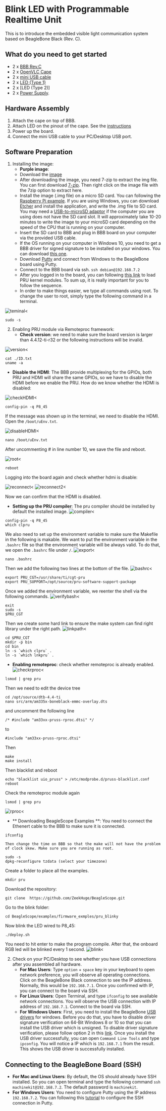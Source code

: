 # Blink LED with Programmable Realtime Unit 
This is to introduce the embedded visible light communication system based on BeagleBone Black (Rev. C). 

## What do you need to get started
* 2 x [BBB Rev.C ](https://beagleboard.org/black) 
* 2 x [OpenVLC Cape](http://nsl.cs.uh.edu/~syin/openvlc/cape1.png)
* 2 x [mini USB cable](http://nsl.cs.uh.edu/~syin/openvlc/miniUSB.jpg)
* 2 x [LED (Type 1)](http://www.vishay.com/docs/83178/tlcr5800.pdf)
* 2 x [LED (Type 2)]
* 2 x [Power Supply](http://elinux.org/images/7/72/DC_Supply.jpg).

## Hardware Assembly
1. Attach the cape on top of BBB.
2. Attach LED on the pinout of the cape. See the [instructions](http://nsl.cs.uh.edu/~syin/openvlc/led_installation.pdf)
3. Power up the board.
4. Connect the mini USB cable to your PC/Desktop USB port.

## Software Preparation
1. Installing the image:
   - **Purple image**: 
   - Download the [image](https://debian.beagleboard.org/images/bone-debian-8.6-lxqt-4gb-armhf-2016-11-06-4gb.img.xz)
   * After downloading the image, you need 7-zip to extract the img file. You can first download [7-zip](http://www.7-zip.org/download.html). Then right click on the image file with the 7zip option to extract here.
   * Install the image (.img file) on a micro SD card. You can following the [Raspberry Pi example](https://www.raspberrypi.org/documentation/installation/installing-images/). If you are using Windows, you can download [Etcher](https://etcher.io/) and install the application, and write the .img file to SD card. You may need a [USB-to-microSD adaptor](https://www.amazon.com/Sabrent-SuperSpeed-Windows-Certain-Android/dp/B00OJ5WBUE/ref=pd_lpo_147_bs_t_2?_encoding=UTF8&psc=1&refRID=QDRY01B5EGVBRQ0SWN4G) if the computer you are using does not have the SD card slot. It will approximately take 10-20 minutes to write the image to your microSD card depending on the speed of the CPU that is running on your computer.
   * Insert the SD card to BBB and plug in BBB board on your computer via the provided USB cable.
   * If the OS running on your computer in Windows 10, you need to get a BBB driver for signed signature to be installed on your windows. You can download [this one](http://www.1-2-3-4-5-6.net/beaglebone/black/BONE_D64_signed.zip).
   * Download [Putty](http://www.chiark.greenend.org.uk/~sgtatham/putty/download.html) and connect from Windows to the BeagleBone board using Putty. 
   * Connect to the BBB board via ssh.
     `ssh debian@192.168.7.2`
   * After you logged in to the board, you can following [this link](http://elinux.org/EBC_Exercise_30_PRU_via_remoteproc_and_RPMsg) to load PRU kernel modules. To sum up, it is really important for you to follow the sequence.
   * In order to make things easier, we type all commands using root. To change the user to root, simply type the following command in a
   terminal.
   
![teminal<](images/changetoroot.png)
   ```
   sudo -s
   ```
2. Enabling PRU module via Remoteproc framework:
   * **Check version**: we need to make sure the board version is larger than 4.4.12-ti-r32 or the following instructions will be   invalid.
   
![version<](images/version.png)
   ```
   cat ./ID.txt
   uname -a
   ```
   * **Disable the HDMI**: The BBB provide multiplexing for the GPIOs, both PRU and HDMI will share the same GPIOs, so we have to disable the HDMI before we enable the PRU. How do we know whether the HDMI is disabled:
   
![checkHDMI<](images/checkhdmi.png)
   ```
   config-pin -q P8_45
   ```
   If the message was shown up in the terminal, we need to disable the HDMI. Open the `/boot/uEnv.txt`.
   
![disableHDMI<](images/disablehdmi.png)
   ```
   nano /boot/uEnv.txt
   ```
   After uncommenting # in line number 10, we save the file and reboot.
   
![root<](images/reboot.png)
   ```
   reboot
   ```
   Logging into the board again and check whether hdmi is disable:
   
![reconnect<](images/reconnect.png)
![reconnect2<](images/reconnect2.png)

   Now we can confirm that the HDMI is disabled.
   * **Setting up the PRU compiler**: The pru compiler should be installed by default the installed image.
![compiler<](images/compiler.png)
   ```
   config-pin -q P8_45
   which clpru
   ```
   We also need to set up the environment variable to make sure the Makefile in the following is makable. We want to put the environment variable in the `.bashrc` file so that the environment variable will be always valid. To do that, we open the `.bashrc` file under `/`.
![export<](images/export.png)

   ```
   nano .bashrc
   ```
   Then we add the following two lines at the bottom of the file.
![bashrc<](images/bashrc.png)
   ```
   export PRU_CGT=/usr/share/ti/cgt-pru
   export PRU_SUPPORT=/opt/source/pru-software-support-package
   ```
   Once we added the environment variable, we reenter the shell via the following commands.
![verifybash<](images/verifybash.png)
   ```
   exit
   sudo -s
   $PRU_CGT
   ```
   Then we create some hard link to ensure the make system can find right library under the right path.
![linkpath<](images/linkpath.png)
   ```
   cd $PRU_CGT
   mkdir -p bin
   cd bin
   ln -s `which clpru` .
   ln -s `which lnkpru` .
   ```
   
   * **Enabling remoteproc**: check whether remoteproc is already enabled.\
![checkrproc<](images/checkrproc.png)
   ```
   lsmod | grep pru
   ```
   Then we need to edit the device tree
   ```
   cd /opt/source/dtb-4.4-ti
   nano src/arm/am335x-boneblack-emmc-overlay.dts
   ```
   and uncomment the following line
   ```
   /* #include "am33xx-pruss-rproc.dtsi" */ 
   ```
   to
   ```
   #include "am33xx-pruss-rproc.dtsi"
   ```
   Then
   ```
   make
   make install
   ```
   Then blacklist and reboot
   ```
   echo "blacklist uio_pruss" > /etc/modprobe.d/pruss-blacklist.conf
   reboot
   ```
   Check the remoteproc module again 
   ```
   lsmod | grep pru
   ```
![rproc<](images/rproc.png)
   * ** Downloading BeagleScope Examples **: You need to connect the Ethenert cable to the BBB to make sure it is connected.
   ```
   ifconfig
   ```
 	Then change the time on BBB so that the make will not have the problem of clock skew. Make sure you are running as root.
   ```
   sudo -s
   dpkg-reconfigure tzdata (select your timezone)
   ```
   Create a folder to place all the examples.
   ```
   mkdir pru
   ```
   Download the repository:
   ```
   git clone  https://github.com/ZeekHuge/BeagleScope.git
   ```
   Go to the blink folder:
   ```
   cd BeagleScope/examples/firmware_exmples/pru_blinky
   ```
   Now blink the LED wired to P8_45:
   ```
   ./deploy.sh
   ```
   You need to hit enter to make the program compile. After that, the onboard RGB led will be blinked every 1 second.
![blink<](images/blink.png)
   
2. Check on your PC/Desktop to see whether you have USB connections after you assembled all hardware.
   * **For Mac Users**: Type `option` + `space` key in your keyboard to open network preference, you will observe all operating connections. Click on the BeagleBone Black connection to see the IP address. Normally, this would be `192.168.7.1`. Once you confirmed with IP, you can connect to the board via SSH. 
   * **For Linux Users**: Open Terminal, and type `ifconfig` to see available network connections. You will observe the 
USB connection with IP address of `192.168.7.1`. Connect to the board via SSH.
   * **For Windows Users**:  First, you need to install the BeagleBone [USB drivers](http://beagleboard.org/static/Drivers/Windows/BONE_D64.exe) for windows. Before you do that, you have to disable driver signature verification on 64-Bit Windows 8 or 10 so that you can install the USB driver which is unsigned. To disable driver signature verification, please follow option 2 in this [link](http://www.howtogeek.com/167723/how-to-disable-driver-signature-verification-on-64-bit-windows-8.1-so-that-you-can-install-unsigned-drivers/). Once you install the USB driver successfully, you can open `Command Line Tools` and type `ipconfig`. You will notice a IP which is `192.168.7.1` from
the result. This shows the USB driver is successfully installed. 

## Connecting to the BeagleBone Board (SSH)
   * **For Mac and Linux Users**: By default, the OS should already have SSH installed. So you can open terminal and type the following command  `ssh machinekit@192.168.7.2`. The default password is `machinekit`.
   * **For Windows Users**: You need to configure Putty using the IP address `192.168.7.2`. You can following this [tutorial](https://mediatemple.net/community/products/dv/204404604/using-ssh-in-putty-) to configure the SSH connection in Putty.


 


